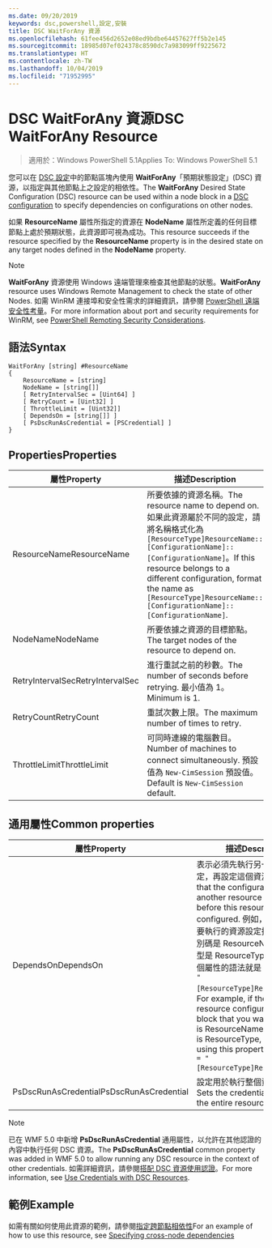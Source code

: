```yaml
---
ms.date: 09/20/2019
keywords: dsc,powershell,設定,安裝
title: DSC WaitForAny 資源
ms.openlocfilehash: 61fee456d2652e08ed9bdbe64457627ff5b2e145
ms.sourcegitcommit: 18985d07ef024378c8590dc7a983099ff9225672
ms.translationtype: HT
ms.contentlocale: zh-TW
ms.lasthandoff: 10/04/2019
ms.locfileid: "71952995"
---
```

# <a name="dsc-waitforany-resource"></a><span data-ttu-id="03e21-103">DSC WaitForAny 資源</span><span class="sxs-lookup"><span data-stu-id="03e21-103">DSC WaitForAny Resource</span></span>

> <span data-ttu-id="03e21-104">適用於：Windows PowerShell 5.1</span><span class="sxs-lookup"><span data-stu-id="03e21-104">Applies To: Windows PowerShell 5.1</span></span>

<span data-ttu-id="03e21-105">您可以在 [DSC 設定](../../../configurations/configurations.md)中的節點區塊內使用 **WaitForAny**「預期狀態設定」(DSC) 資源，以指定與其他節點上之設定的相依性。</span><span class="sxs-lookup"><span data-stu-id="03e21-105">The **WaitForAny** Desired State Configuration (DSC) resource can be used within a node block in a [DSC configuration](../../../configurations/configurations.md) to specify dependencies on configurations on other nodes.</span></span>

<span data-ttu-id="03e21-106">如果 **ResourceName** 屬性所指定的資源在 **NodeName** 屬性所定義的任何目標節點上處於預期狀態，此資源即可視為成功。</span><span class="sxs-lookup"><span data-stu-id="03e21-106">This resource succeeds if the resource specified by the **ResourceName** property is in the desired state on any target nodes defined in the **NodeName** property.</span></span>

> [!NOTE]
> <span data-ttu-id="03e21-107">**WaitForAny** 資源使用 Windows 遠端管理來檢查其他節點的狀態。</span><span class="sxs-lookup"><span data-stu-id="03e21-107">**WaitForAny** resource uses Windows Remote Management to check the state of other Nodes.</span></span> <span data-ttu-id="03e21-108">如需 WinRM 連接埠和安全性需求的詳細資訊，請參閱 [PowerShell 遠端安全性考量](/powershell/scripting/learn/remoting/winrmsecurity?view=powershell-6)。</span><span class="sxs-lookup"><span data-stu-id="03e21-108">For more information about port and security requirements for WinRM, see [PowerShell Remoting Security Considerations](/powershell/scripting/learn/remoting/winrmsecurity?view=powershell-6).</span></span>

## <a name="syntax"></a><span data-ttu-id="03e21-109">語法</span><span class="sxs-lookup"><span data-stu-id="03e21-109">Syntax</span></span>

```Syntax
WaitForAny [string] #ResourceName
{
    ResourceName = [string]
    NodeName = [string[]]
    [ RetryIntervalSec = [Uint64] ]
    [ RetryCount = [Uint32] ]
    [ ThrottleLimit = [Uint32]]
    [ DependsOn = [string[]] ]
    [ PsDscRunAsCredential = [PSCredential] ]
}
```

## <a name="properties"></a><span data-ttu-id="03e21-110">Properties</span><span class="sxs-lookup"><span data-stu-id="03e21-110">Properties</span></span>

|<span data-ttu-id="03e21-111">屬性</span><span class="sxs-lookup"><span data-stu-id="03e21-111">Property</span></span> |<span data-ttu-id="03e21-112">描述</span><span class="sxs-lookup"><span data-stu-id="03e21-112">Description</span></span> |
|---|---|
|<span data-ttu-id="03e21-113">ResourceName</span><span class="sxs-lookup"><span data-stu-id="03e21-113">ResourceName</span></span> |<span data-ttu-id="03e21-114">所要依據的資源名稱。</span><span class="sxs-lookup"><span data-stu-id="03e21-114">The resource name to depend on.</span></span> <span data-ttu-id="03e21-115">如果此資源屬於不同的設定，請將名稱格式化為 `[ResourceType]ResourceName::[ConfigurationName]::[ConfigurationName]`。</span><span class="sxs-lookup"><span data-stu-id="03e21-115">If this resource belongs to a different configuration, format the name as `[ResourceType]ResourceName::[ConfigurationName]::[ConfigurationName]`.</span></span> |
|<span data-ttu-id="03e21-116">NodeName</span><span class="sxs-lookup"><span data-stu-id="03e21-116">NodeName</span></span> |<span data-ttu-id="03e21-117">所要依據之資源的目標節點。</span><span class="sxs-lookup"><span data-stu-id="03e21-117">The target nodes of the resource to depend on.</span></span> |
|<span data-ttu-id="03e21-118">RetryIntervalSec</span><span class="sxs-lookup"><span data-stu-id="03e21-118">RetryIntervalSec</span></span> |<span data-ttu-id="03e21-119">進行重試之前的秒數。</span><span class="sxs-lookup"><span data-stu-id="03e21-119">The number of seconds before retrying.</span></span> <span data-ttu-id="03e21-120">最小值為 1。</span><span class="sxs-lookup"><span data-stu-id="03e21-120">Minimum is 1.</span></span> |
|<span data-ttu-id="03e21-121">RetryCount</span><span class="sxs-lookup"><span data-stu-id="03e21-121">RetryCount</span></span> |<span data-ttu-id="03e21-122">重試次數上限。</span><span class="sxs-lookup"><span data-stu-id="03e21-122">The maximum number of times to retry.</span></span> |
|<span data-ttu-id="03e21-123">ThrottleLimit</span><span class="sxs-lookup"><span data-stu-id="03e21-123">ThrottleLimit</span></span> |<span data-ttu-id="03e21-124">可同時連線的電腦數目。</span><span class="sxs-lookup"><span data-stu-id="03e21-124">Number of machines to connect simultaneously.</span></span> <span data-ttu-id="03e21-125">預設值為 `New-CimSession` 預設值。</span><span class="sxs-lookup"><span data-stu-id="03e21-125">Default is `New-CimSession` default.</span></span> |

## <a name="common-properties"></a><span data-ttu-id="03e21-126">通用屬性</span><span class="sxs-lookup"><span data-stu-id="03e21-126">Common properties</span></span>

|<span data-ttu-id="03e21-127">屬性</span><span class="sxs-lookup"><span data-stu-id="03e21-127">Property</span></span> |<span data-ttu-id="03e21-128">描述</span><span class="sxs-lookup"><span data-stu-id="03e21-128">Description</span></span> |
|---|---|
|<span data-ttu-id="03e21-129">DependsOn</span><span class="sxs-lookup"><span data-stu-id="03e21-129">DependsOn</span></span> |<span data-ttu-id="03e21-130">表示必須先執行另一個資源的設定，再設定這個資源。</span><span class="sxs-lookup"><span data-stu-id="03e21-130">Indicates that the configuration of another resource must run before this resource is configured.</span></span> <span data-ttu-id="03e21-131">例如，如果第一個想要執行的資源設定指令碼區塊識別碼是 ResourceName，而其類型是 ResourceType，則使用這個屬性的語法就是 `DependsOn = "[ResourceType]ResourceName"`。</span><span class="sxs-lookup"><span data-stu-id="03e21-131">For example, if the ID of the resource configuration script block that you want to run first is ResourceName and its type is ResourceType, the syntax for using this property is `DependsOn = "[ResourceType]ResourceName"`.</span></span> |
|<span data-ttu-id="03e21-132">PsDscRunAsCredential</span><span class="sxs-lookup"><span data-stu-id="03e21-132">PsDscRunAsCredential</span></span> |<span data-ttu-id="03e21-133">設定用於執行整個資源的認證。</span><span class="sxs-lookup"><span data-stu-id="03e21-133">Sets the credential for running the entire resource as.</span></span> |

> [!NOTE]
> <span data-ttu-id="03e21-134">已在 WMF 5.0 中新增 **PsDscRunAsCredential** 通用屬性，以允許在其他認證的內容中執行任何 DSC 資源。</span><span class="sxs-lookup"><span data-stu-id="03e21-134">The **PsDscRunAsCredential** common property was added in WMF 5.0 to allow running any DSC resource in the context of other credentials.</span></span> <span data-ttu-id="03e21-135">如需詳細資訊，請參閱[搭配 DSC 資源使用認證](../../../configurations/runasuser.md)。</span><span class="sxs-lookup"><span data-stu-id="03e21-135">For more information, see [Use Credentials with DSC Resources](../../../configurations/runasuser.md).</span></span>

## <a name="example"></a><span data-ttu-id="03e21-136">範例</span><span class="sxs-lookup"><span data-stu-id="03e21-136">Example</span></span>

<span data-ttu-id="03e21-137">如需有關如何使用此資源的範例，請參閱[指定跨節點相依性](../../../configurations/crossNodeDependencies.md)</span><span class="sxs-lookup"><span data-stu-id="03e21-137">For an example of how to use this resource, see [Specifying cross-node dependencies](../../../configurations/crossNodeDependencies.md)</span></span>